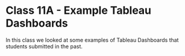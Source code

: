 # Class 11A - Example Tableau Dashboards

In this class we looked at some examples of Tableau Dashboards that students submitted in the past.